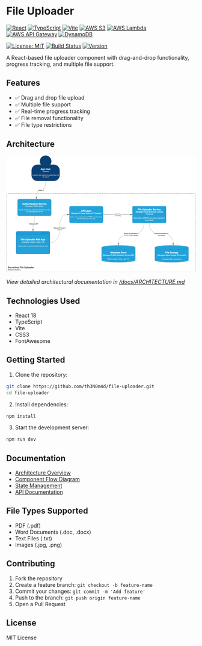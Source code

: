 # File Uploader

[![React](https://img.shields.io/badge/React-18-61DAFB?style=for-the-badge&logo=react&logoColor=white)](https://reactjs.org/)
[![TypeScript](https://img.shields.io/badge/TypeScript-5.0-3178C6?style=for-the-badge&logo=typescript&logoColor=white)](https://www.typescriptlang.org/)
[![Vite](https://img.shields.io/badge/Vite-5.0-646CFF?style=for-the-badge&logo=vite&logoColor=white)](https://vitejs.dev/)
[![AWS S3](https://img.shields.io/badge/AWS_S3-FF9900?style=for-the-badge&logo=amazons3&logoColor=white)](https://aws.amazon.com/s3/)
[![AWS Lambda](https://img.shields.io/badge/AWS_Lambda-FF9900?style=for-the-badge&logo=awslambda&logoColor=white)](https://aws.amazon.com/lambda/)
[![AWS API Gateway](https://img.shields.io/badge/AWS_API_Gateway-FF9900?style=for-the-badge&logo=amazonapigateway&logoColor=white)](https://aws.amazon.com/api-gateway/)
[![DynamoDB](https://img.shields.io/badge/DynamoDB-4053D6?style=for-the-badge&logo=amazondynamodb&logoColor=white)](https://aws.amazon.com/dynamodb/)

[![License: MIT](https://img.shields.io/badge/License-MIT-yellow.svg?style=for-the-badge)](https://opensource.org/licenses/MIT)
[![Build Status](https://img.shields.io/github/workflow/status/th3N0m4d/file-uploader/CI?style=for-the-badge)](https://github.com/th3N0m4d/file-uploader/actions)
[![Version](https://img.shields.io/github/package-json/v/th3N0m4d/file-uploader?style=for-the-badge)](https://github.com/th3N0m4d/file-uploader)

A React-based file uploader component with drag-and-drop functionality, progress tracking, and multiple file support.

## Features

- ✅ Drag and drop file upload
- ✅ Multiple file support
- ✅ Real-time progress tracking
- ✅ File removal functionality
- ✅ File type restrictions

## Architecture

![Component Architecture](./docs/diagrams/Serverless%20File%20Uploader.drawio.png)

_View detailed architectural documentation in [/docs/ARCHITECTURE.md](./docs/ARCHITECTURE.md)_

## Technologies Used

- React 18
- TypeScript
- Vite
- CSS3
- FontAwesome

## Getting Started

1. Clone the repository:

```bash
git clone https://github.com/th3N0m4d/file-uploader.git
cd file-uploader
```

2. Install dependencies:

```bash
npm install
```

3. Start the development server:

```bash
npm run dev
```

## Documentation

- [Architecture Overview](./docs/ARCHITECTURE.md)
- [Component Flow Diagram](./docs/diagrams/component-flow.png)
- [State Management](./docs/STATE_MANAGEMENT.md)
- [API Documentation](./docs/API.md)

## File Types Supported

- PDF (.pdf)
- Word Documents (.doc, .docx)
- Text Files (.txt)
- Images (.jpg, .png)

## Contributing

1. Fork the repository
2. Create a feature branch: `git checkout -b feature-name`
3. Commit your changes: `git commit -m 'Add feature'`
4. Push to the branch: `git push origin feature-name`
5. Open a Pull Request

## License

MIT License
